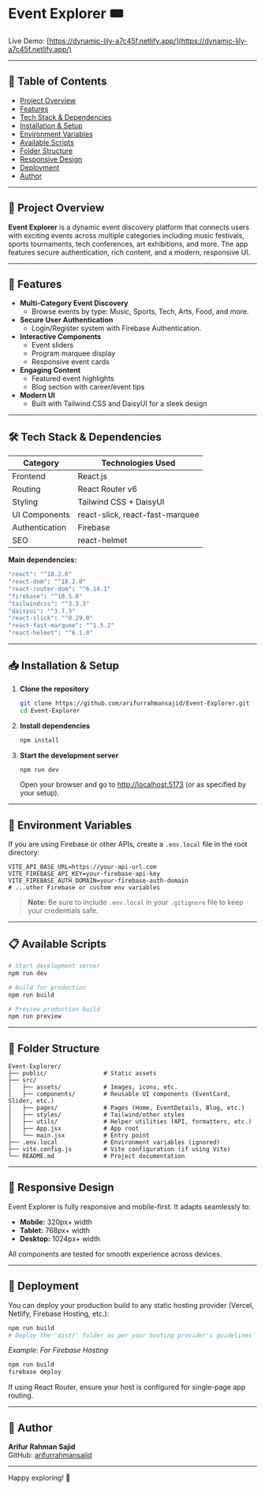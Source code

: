 # Event Explorer 🎟️

Live Demo: [https://dynamic-lily-a7c45f.netlify.app/](https://dynamic-lily-a7c45f.netlify.app/)

---

## 📌 Table of Contents

- [Project Overview](#project-overview)
- [Features](#features)
- [Tech Stack & Dependencies](#tech-stack--dependencies)
- [Installation & Setup](#installation--setup)
- [Environment Variables](#environment-variables)
- [Available Scripts](#available-scripts)
- [Folder Structure](#folder-structure)
- [Responsive Design](#responsive-design)
- [Deployment](#deployment)
- [Author](#author)

---

## 📝 Project Overview

**Event Explorer** is a dynamic event discovery platform that connects users with exciting events across multiple categories including music festivals, sports tournaments, tech conferences, art exhibitions, and more. The app features secure authentication, rich content, and a modern, responsive UI.

---

## 🚀 Features

- **Multi-Category Event Discovery**
  - Browse events by type: Music, Sports, Tech, Arts, Food, and more.
- **Secure User Authentication**
  - Login/Register system with Firebase Authentication.
- **Interactive Components**
  - Event sliders
  - Program marquee display
  - Responsive event cards
- **Engaging Content**
  - Featured event highlights
  - Blog section with career/event tips
- **Modern UI**
  - Built with Tailwind CSS and DaisyUI for a sleek design

---

## 🛠 Tech Stack & Dependencies

| Category         | Technologies Used               |
|------------------|---------------------------------|
| Frontend         | React.js                        |
| Routing          | React Router v6                 |
| Styling          | Tailwind CSS + DaisyUI          |
| UI Components    | react-slick, react-fast-marquee |
| Authentication   | Firebase                        |
| SEO              | react-helmet                    |

**Main dependencies:**
```bash
"react": "^18.2.0"
"react-dom": "^18.2.0"
"react-router-dom": "^6.14.1"
"firebase": "^10.5.0"
"tailwindcss": "^3.3.3"
"daisyui": "^3.7.3"
"react-slick": "^0.29.0"
"react-fast-marquee": "^1.5.2"
"react-helmet": "^6.1.0"
```

---

## 📥 Installation & Setup

1. **Clone the repository**
    ```bash
    git clone https://github.com/arifurrahmansajid/Event-Explorer.git
    cd Event-Explorer
    ```

2. **Install dependencies**
    ```bash
    npm install
    ```

3. **Start the development server**
    ```bash
    npm run dev
    ```
    Open your browser and go to [http://localhost:5173](http://localhost:5173) (or as specified by your setup).

---

## 🔑 Environment Variables

If you are using Firebase or other APIs, create a `.env.local` file in the root directory:

```
VITE_API_BASE_URL=https://your-api-url.com
VITE_FIREBASE_API_KEY=your-firebase-api-key
VITE_FIREBASE_AUTH_DOMAIN=your-firebase-auth-domain
# ...other Firebase or custom env variables
```

> **Note:** Be sure to include `.env.local` in your `.gitignore` file to keep your credentials safe.

---

## 📋 Available Scripts

```bash
# Start development server
npm run dev

# Build for production
npm run build

# Preview production build
npm run preview
```

---

## 📂 Folder Structure

```
Event-Explorer/
├── public/                # Static assets
├── src/
│   ├── assets/            # Images, icons, etc.
│   ├── components/        # Reusable UI components (EventCard, Slider, etc.)
│   ├── pages/             # Pages (Home, EventDetails, Blog, etc.)
│   ├── styles/            # Tailwind/other styles
│   ├── utils/             # Helper utilities (API, formatters, etc.)
│   ├── App.jsx            # App root
│   └── main.jsx           # Entry point
├── .env.local             # Environment variables (ignored)
├── vite.config.js         # Vite configuration (if using Vite)
└── README.md              # Project documentation
```

---

## 📱 Responsive Design

Event Explorer is fully responsive and mobile-first. It adapts seamlessly to:

- **Mobile:** 320px+ width
- **Tablet:** 768px+ width
- **Desktop:** 1024px+ width

All components are tested for smooth experience across devices.

---

## 🚀 Deployment

You can deploy your production build to any static hosting provider (Vercel, Netlify, Firebase Hosting, etc.):

```bash
npm run build
# Deploy the 'dist/' folder as per your hosting provider's guidelines
```

_Example: For Firebase Hosting_

```bash
npm run build
firebase deploy
```

If using React Router, ensure your host is configured for single-page app routing.

---

## 👤 Author

**Arifur Rahman Sajid**  
GitHub: [arifurrahmansajid](https://github.com/arifurrahmansajid)

---

Happy exploring! 🚀
